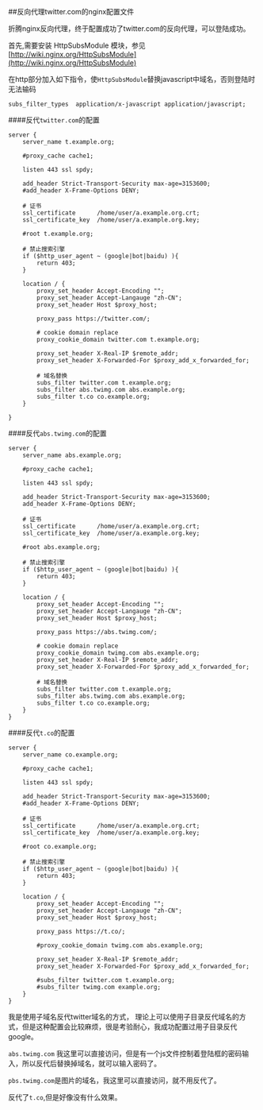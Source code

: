 ##反向代理twitter.com的nginx配置文件

折腾nginx反向代理，终于配置成功了twitter.com的反向代理，可以登陆成功。

首先,需要安装 HttpSubsModule 模块，参见 [http://wiki.nginx.org/HttpSubsModule](http://wiki.nginx.org/HttpSubsModule)

在http部分加入如下指令，使`HttpSubsModule`替换javascript中域名，否则登陆时无法输码

	subs_filter_types  application/x-javascript application/javascript;


####反代`twitter.com`的配置

    server {
        server_name t.example.org;

        #proxy_cache cache1;

        listen 443 ssl spdy;

        add_header Strict-Transport-Security max-age=3153600;
        #add_header X-Frame-Options DENY;
        
        # 证书
        ssl_certificate      /home/user/a.example.org.crt;
        ssl_certificate_key  /home/user/a.example.org.key;

        #root t.example.org;

		# 禁止搜索引擎
        if ($http_user_agent ~ (google|bot|baidu) ){
            return 403;
        }

        location / {
            proxy_set_header Accept-Encoding "";
            proxy_set_header Accept-Langauge "zh-CN";
            proxy_set_header Host $proxy_host;

            proxy_pass https://twitter.com/;

            # cookie domain replace
            proxy_cookie_domain twitter.com t.example.org;

            proxy_set_header X-Real-IP $remote_addr;
            proxy_set_header X-Forwarded-For $proxy_add_x_forwarded_for;
			
			# 域名替换
            subs_filter twitter.com t.example.org;
            subs_filter abs.twimg.com abs.example.org;
			subs_filter t.co co.example.org;
        }

    }

####反代`abs.twimg.com`的配置

    server {
        server_name abs.example.org;

        #proxy_cache cache1;

        listen 443 ssl spdy;

        add_header Strict-Transport-Security max-age=3153600;
        add_header X-Frame-Options DENY;

        # 证书
        ssl_certificate      /home/user/a.example.org.crt;
        ssl_certificate_key  /home/user/a.example.org.key;

        #root abs.example.org;
		
		# 禁止搜索引擎
        if ($http_user_agent ~ (google|bot|baidu) ){
            return 403;
        }

        location / {
            proxy_set_header Accept-Encoding "";
            proxy_set_header Accept-Langauge "zh-CN";
            proxy_set_header Host $proxy_host;

            proxy_pass https://abs.twimg.com/;

            # cookie domain replace
            proxy_cookie_domain twimg.com abs.example.org;
            proxy_set_header X-Real-IP $remote_addr;
            proxy_set_header X-Forwarded-For $proxy_add_x_forwarded_for;
			
			# 域名替换
            subs_filter twitter.com t.example.org;
            subs_filter abs.twimg.com abs.example.org;
			subs_filter t.co co.example.org;
        }
    }

####反代`t.co`的配置

    server {
        server_name co.example.org;

        #proxy_cache cache1;

        listen 443 ssl spdy;

        add_header Strict-Transport-Security max-age=3153600;
        #add_header X-Frame-Options DENY;

        # 证书
        ssl_certificate      /home/user/a.example.org.crt;
        ssl_certificate_key  /home/user/a.example.org.key;

        #root co.example.org;

		# 禁止搜索引擎
        if ($http_user_agent ~ (google|bot|baidu) ){
            return 403;
        }

        location / {
            proxy_set_header Accept-Encoding "";
            proxy_set_header Accept-Langauge "zh-CN";
            proxy_set_header Host $proxy_host;

            proxy_pass https://t.co/;

            #proxy_cookie_domain twimg.com abs.example.org;

            proxy_set_header X-Real-IP $remote_addr;
            proxy_set_header X-Forwarded-For $proxy_add_x_forwarded_for;

            #subs_filter twitter.com t.example.org;
            #subs_filter twimg.com example.org;
        }        
    }

我是使用子域名反代twitter域名的方式， 理论上可以使用子目录反代域名的方式，但是这种配置会比较麻烦，很是考验耐心，我成功配置过用子目录反代google。

`abs.twimg.com` 我这里可以直接访问，但是有一个js文件控制着登陆框的密码输入，所以反代后替换掉域名，就可以输入密码了。

`pbs.twimg.com`是图片的域名，我这里可以直接访问，就不用反代了。

反代了`t.co`,但是好像没有什么效果。

